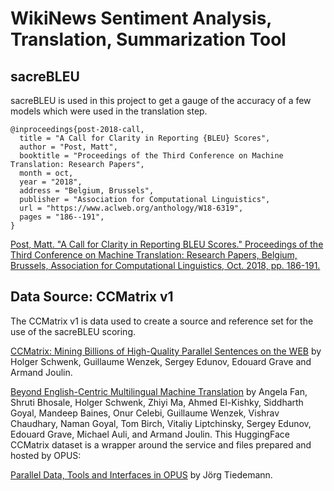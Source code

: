 # WikiNews Sentiment Analysis, Translation, Summarization Tool

## sacreBLEU

sacreBLEU is used in this project to get a gauge of the accuracy of a few models which were used in the translation step.

```text
@inproceedings{post-2018-call,
  title = "A Call for Clarity in Reporting {BLEU} Scores",
  author = "Post, Matt",
  booktitle = "Proceedings of the Third Conference on Machine Translation: Research Papers",
  month = oct,
  year = "2018",
  address = "Belgium, Brussels",
  publisher = "Association for Computational Linguistics",
  url = "https://www.aclweb.org/anthology/W18-6319",
  pages = "186--191",
}
```

[Post, Matt. "A Call for Clarity in Reporting BLEU Scores." Proceedings of the Third Conference on Machine Translation: Research Papers, Belgium, Brussels, Association for Computational Linguistics, Oct. 2018, pp. 186-191.](https://www.aclweb.org/anthology/W18-6319)

## Data Source: CCMatrix v1

The CCMatrix v1 is data used to create a source and reference set for the use of the sacreBLEU scoring.

[CCMatrix: Mining Billions of High-Quality Parallel Sentences on the WEB](https://arxiv.org/abs/1911.04944) by Holger Schwenk, Guillaume Wenzek, Sergey Edunov, Edouard Grave and Armand Joulin.

[Beyond English-Centric Multilingual Machine Translation](https://arxiv.org/abs/2010.11125) by Angela Fan, Shruti Bhosale, Holger Schwenk, Zhiyi Ma, Ahmed El-Kishky, Siddharth Goyal, Mandeep Baines, Onur Celebi, Guillaume Wenzek, Vishrav Chaudhary, Naman Goyal, Tom Birch, Vitaliy Liptchinsky, Sergey Edunov, Edouard Grave, Michael Auli, and Armand Joulin.
This HuggingFace CCMatrix dataset is a wrapper around the service and files prepared and hosted by OPUS:

[Parallel Data, Tools and Interfaces in OPUS](https://www.aclweb.org/anthology/L12-1246/) by Jörg Tiedemann.
